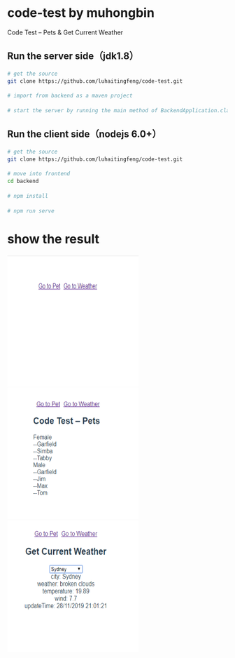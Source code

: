 # code-test by muhongbin
Code Test – Pets &amp; Get Current Weather

## Run the server side（jdk1.8）
``` bash
# get the source
git clone https://github.com/luhaitingfeng/code-test.git

# import from backend as a maven project

# start the server by running the main method of BackendApplication.class

```

## Run the client side（nodejs 6.0+）
``` bash
# get the source
git clone https://github.com/luhaitingfeng/code-test.git

# move into frontend
cd backend

# npm install

# npm run serve

```

# show the result

<img src='https://github.com/luhaitingfeng/code-test/blob/master/frontend/public/s1.png' width="300" height="300" />
<img src='https://github.com/luhaitingfeng/code-test/blob/master/frontend/public/s2.png' width="300" height="300" />
<img src='https://github.com/luhaitingfeng/code-test/blob/master/frontend/public/s3.png' width="300" height="300" />



